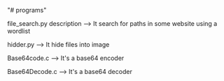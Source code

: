 "# programs" 

file_search.py description --> It search for paths in some website using a wordlist

hidder.py --> It hide files into image

Base64code.c --> It's a base64 encoder

Base64Decode.c --> It's a base64 decoder
